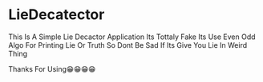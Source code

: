 # LieDecatector




This Is A Simple Lie Decactor Application Its Tottaly Fake Its Use Even Odd Algo For Printing Lie Or Truth So 
Dont Be Sad If Its Give You Lie In Weird Thing


Thanks For Using😁😁😁😁


